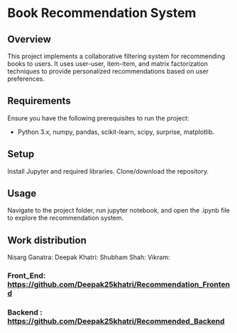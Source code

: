 # Book Recommendation System

## Overview

This project implements a collaborative filtering system for recommending books to users. It uses user-user, item-item, and matrix factorization techniques to provide personalized recommendations based on user preferences.

## Requirements

Ensure you have the following prerequisites to run the project:

- Python 3.x, numpy, pandas, scikit-learn, scipy, surprise, matplotlib.

## Setup

Install Jupyter and required libraries. Clone/download the repository.

## Usage

Navigate to the project folder, run jupyter notebook, and open the .ipynb file to explore the recommendation system.

## Work distribution
Nisarg Ganatra:
Deepak Khatri:
Shubham Shah:
Vikram:

### Front_End: https://github.com/Deepak25khatri/Recommendation_Frontend
### Backend : https://github.com/Deepak25khatri/Recommended_Backend
